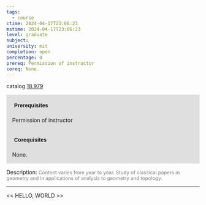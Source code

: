 ```yaml
---
tags:
  - course
ctime: 2024-04-17T23:06:23
mstime: 2024-04-17T23:06:23
level: graduate
subject: 
university: mit
completion: open
percentage: 0
prereq: Permission of instructor
coreq: None.
---
```


catalog [18.979](http://student.mit.edu/catalog/m18b.html#18.979)

<span style="display: block; padding: 15px; background-color: rgb(100, 100, 100, 0.2);"><font id="m_prereq1810_0" style="display: block; font-family: Arial, sans-serif; font-weight: bold; padding: 5px">Prerequisites</font><br><span id="prereq1810_0">Permission of instructor</span></span>
<span style="display: block; padding: 15px; background-color: rgb(100, 100, 100, 0.2);"><font id="m_coreq1810_0" style="display: block; font-family: Arial, sans-serif; font-weight: bold; padding: 5px">Corequisites</font><br><span id="coreq1810_0">None.</span></span>

<font style="">Description:</font>
<font style="color: grey; font-size: 0.8rem;">Content varies from year to year.  Study of classical papers in geometry and in applications of analysis to geometry and topology.</font>



---

<< HELLO, WORLD >>
